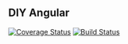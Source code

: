 ## DIY Angular

[![Coverage Status](https://coveralls.io/repos/github/my-js-ventures/diy-angular/badge.svg)](https://coveralls.io/github/my-js-ventures/diy-angular)
[![Build Status](https://travis-ci.org/Gopikrishna19/diy-angular.svg?branch=master)](https://travis-ci.org/Gopikrishna19/diy-angular)
